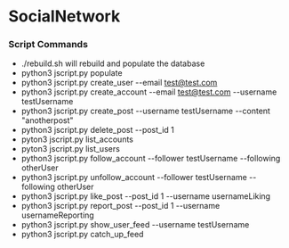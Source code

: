 # SocialNetwork

### Script Commands
- ./rebuild.sh will rebuild and populate the database 
- python3 jscript.py populate
- python3 jscript.py create_user --email test@test.com
- python3 jscript.py create_account --email test@test.com --username testUsername
- python3 jscript.py create_post --username testUsername --content "anotherpost"
- python3 jscript.py delete_post --post_id 1
- pyton3 jscript.py list_accounts
- pyton3 jscript.py list_users
- python3 jscript.py follow_account --follower testUsername --following otherUser
- python3 jscript.py unfollow_account --follower testUsername --following otherUser
- python3 jscript.py like_post --post_id 1 --username usernameLiking
- python3 jscript.py report_post --post_id 1 --username usernameReporting
- python3 jscript.py show_user_feed --username testUsername
- python3 jscript.py catch_up_feed
